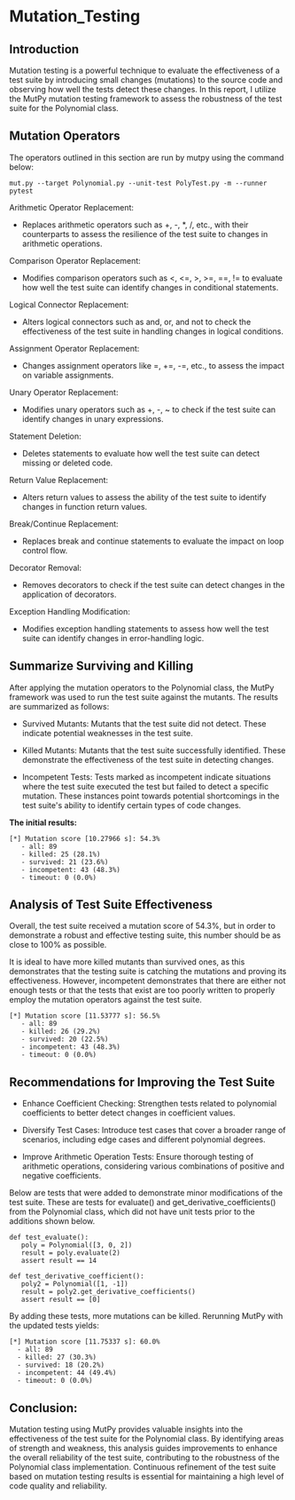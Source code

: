 # Mutation_Testing

## Introduction

Mutation testing is a powerful technique to evaluate the effectiveness of a test suite by introducing small changes (mutations) to the source code and observing how well the tests detect these changes. In this report, I utilize the MutPy mutation testing framework to assess the robustness of the test suite for the Polynomial class.

## Mutation Operators

The operators outlined in this section are run by mutpy using the command below: 

```
mut.py --target Polynomial.py --unit-test PolyTest.py -m --runner pytest
```

Arithmetic Operator Replacement:
- Replaces arithmetic operators such as +, -, *, /, etc., with their counterparts to assess the resilience of the test suite to changes in arithmetic operations.

Comparison Operator Replacement:
- Modifies comparison operators such as <, <=, >, >=, ==, != to evaluate how well the test suite can identify changes in conditional statements.

Logical Connector Replacement:
- Alters logical connectors such as and, or, and not to check the effectiveness of the test suite in handling changes in logical conditions.

Assignment Operator Replacement:
- Changes assignment operators like =, +=, -=, etc., to assess the impact on variable assignments.

Unary Operator Replacement:
- Modifies unary operators such as +, -, ~ to check if the test suite can identify changes in unary expressions.

Statement Deletion:
- Deletes statements to evaluate how well the test suite can detect missing or deleted code.

Return Value Replacement:
- Alters return values to assess the ability of the test suite to identify changes in function return values.

Break/Continue Replacement:
- Replaces break and continue statements to evaluate the impact on loop control flow.

Decorator Removal:
- Removes decorators to check if the test suite can detect changes in the application of decorators.

Exception Handling Modification:
- Modifies exception handling statements to assess how well the test suite can identify changes in error-handling logic.



## Summarize Surviving and Killing 

After applying the mutation operators to the Polynomial class, the MutPy framework was used to run the test suite against the mutants. The results are summarized as follows:
- Survived Mutants: Mutants that the test suite did not detect. These indicate potential weaknesses in the test suite.

- Killed Mutants: Mutants that the test suite successfully identified. These demonstrate the effectiveness of the test suite in detecting changes.

- Incompetent Tests: Tests marked as incompetent indicate situations where the test suite executed the test but failed to detect a specific mutation. These instances point towards potential shortcomings in the test suite's ability to identify certain types of code changes.

 __The initial results:__

```
[*] Mutation score [10.27966 s]: 54.3%
   - all: 89
   - killed: 25 (28.1%)
   - survived: 21 (23.6%)
   - incompetent: 43 (48.3%)
   - timeout: 0 (0.0%)
```
## Analysis of Test Suite Effectiveness 

Overall, the test suite received a mutation score of 54.3%, but in order to demonstrate a robust and effective testing suite, 
this number should be as close to 100% as possible. 

It is ideal to have more killed mutants than survived ones, as this demonstrates that the testing suite is catching the mutations and proving its effectiveness. However, incompetent demonstrates that there are either not enough tests or that the tests that exist are too poorly written to properly employ the mutation operators
against the test suite. 

```
[*] Mutation score [11.53777 s]: 56.5%
   - all: 89
   - killed: 26 (29.2%)
   - survived: 20 (22.5%)
   - incompetent: 43 (48.3%)
   - timeout: 0 (0.0%)
```



## Recommendations for Improving the Test Suite

- Enhance Coefficient Checking: Strengthen tests related to polynomial coefficients to better detect changes in coefficient values.

- Diversify Test Cases: Introduce test cases that cover a broader range of scenarios, including edge cases and different polynomial degrees.
    
- Improve Arithmetic Operation Tests: Ensure thorough testing of arithmetic operations, considering various combinations of positive and negative coefficients.


Below are tests that were added to demonstrate minor modifications of the test suite. These are tests for evaluate() and get_derivative_coefficients() 
from the Polynomial class, which did not have unit tests prior to the additions shown below. 

 ```
def test_evaluate(): 
    poly = Polynomial([3, 0, 2]) 
    result = poly.evaluate(2)
    assert result == 14

def test_derivative_coefficient():
    poly2 = Polynomial([1, -1])  
    result = poly2.get_derivative_coefficients()
    assert result == [0]
 ```

By adding these tests, more mutations can be killed. Rerunning MutPy with the updated tests yields:

 
 ```
[*] Mutation score [11.75337 s]: 60.0%
   - all: 89
   - killed: 27 (30.3%)
   - survived: 18 (20.2%)
   - incompetent: 44 (49.4%)
   - timeout: 0 (0.0%)
```


## Conclusion: 

Mutation testing using MutPy provides valuable insights into the effectiveness of the test suite for the Polynomial class. 
By identifying areas of strength and weakness, this analysis guides improvements to enhance the overall reliability of the test suite, 
contributing to the robustness of the Polynomial class implementation. Continuous refinement of the test suite based on mutation testing results is essential for maintaining a high level of code quality and reliability.
